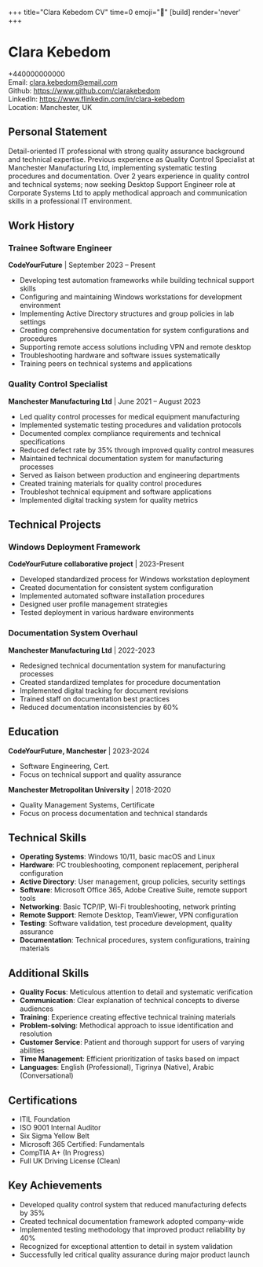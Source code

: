 +++
title="Clara Kebedom CV" 
time=0 
emoji="📄" 
[build]
render='never'
+++

# Clara Kebedom

+440000000000  
Email: clara.kebedom@email.com  
Github: https://www.github.com/clarakebedom  
LinkedIn: https://www.flinkedin.com/in/clara-kebedom  
Location: Manchester, UK

## Personal Statement

Detail-oriented IT professional with strong quality assurance background and technical expertise. Previous experience as Quality Control Specialist at Manchester Manufacturing Ltd, implementing systematic testing procedures and documentation. Over 2 years experience in quality control and technical systems; now seeking Desktop Support Engineer role at Corporate Systems Ltd to apply methodical approach and communication skills in a professional IT environment.

## Work History

### Trainee Software Engineer

**CodeYourFuture** | September 2023 – Present

- Developing test automation frameworks while building technical support skills
- Configuring and maintaining Windows workstations for development environment
- Implementing Active Directory structures and group policies in lab settings
- Creating comprehensive documentation for system configurations and procedures
- Supporting remote access solutions including VPN and remote desktop
- Troubleshooting hardware and software issues systematically
- Training peers on technical systems and applications

### Quality Control Specialist

**Manchester Manufacturing Ltd** | June 2021 – August 2023

- Led quality control processes for medical equipment manufacturing
- Implemented systematic testing procedures and validation protocols
- Documented complex compliance requirements and technical specifications
- Reduced defect rate by 35% through improved quality control measures
- Maintained technical documentation system for manufacturing processes
- Served as liaison between production and engineering departments
- Created training materials for quality control procedures
- Troubleshot technical equipment and software applications
- Implemented digital tracking system for quality metrics

## Technical Projects

### Windows Deployment Framework

**CodeYourFuture collaborative project** | 2023-Present

- Developed standardized process for Windows workstation deployment
- Created documentation for consistent system configuration
- Implemented automated software installation procedures
- Designed user profile management strategies
- Tested deployment in various hardware environments

### Documentation System Overhaul

**Manchester Manufacturing Ltd** | 2022-2023

- Redesigned technical documentation system for manufacturing processes
- Created standardized templates for procedure documentation
- Implemented digital tracking for document revisions
- Trained staff on documentation best practices
- Reduced documentation inconsistencies by 60%

## Education

**CodeYourFuture, Manchester** | 2023-2024

- Software Engineering, Cert.
- Focus on technical support and quality assurance

**Manchester Metropolitan University** | 2018-2020

- Quality Management Systems, Certificate
- Focus on process documentation and technical standards

## Technical Skills

- **Operating Systems**: Windows 10/11, basic macOS and Linux
- **Hardware**: PC troubleshooting, component replacement, peripheral configuration
- **Active Directory**: User management, group policies, security settings
- **Software**: Microsoft Office 365, Adobe Creative Suite, remote support tools
- **Networking**: Basic TCP/IP, Wi-Fi troubleshooting, network printing
- **Remote Support**: Remote Desktop, TeamViewer, VPN configuration
- **Testing**: Software validation, test procedure development, quality assurance
- **Documentation**: Technical procedures, system configurations, training materials

## Additional Skills

- **Quality Focus**: Meticulous attention to detail and systematic verification
- **Communication**: Clear explanation of technical concepts to diverse audiences
- **Training**: Experience creating effective technical training materials
- **Problem-solving**: Methodical approach to issue identification and resolution
- **Customer Service**: Patient and thorough support for users of varying abilities
- **Time Management**: Efficient prioritization of tasks based on impact
- **Languages**: English (Professional), Tigrinya (Native), Arabic (Conversational)

## Certifications

- ITIL Foundation
- ISO 9001 Internal Auditor
- Six Sigma Yellow Belt
- Microsoft 365 Certified: Fundamentals
- CompTIA A+ (In Progress)
- Full UK Driving License (Clean)

## Key Achievements

- Developed quality control system that reduced manufacturing defects by 35%
- Created technical documentation framework adopted company-wide
- Implemented testing methodology that improved product reliability by 40%
- Recognized for exceptional attention to detail in system validation
- Successfully led critical quality assurance during major product launch
